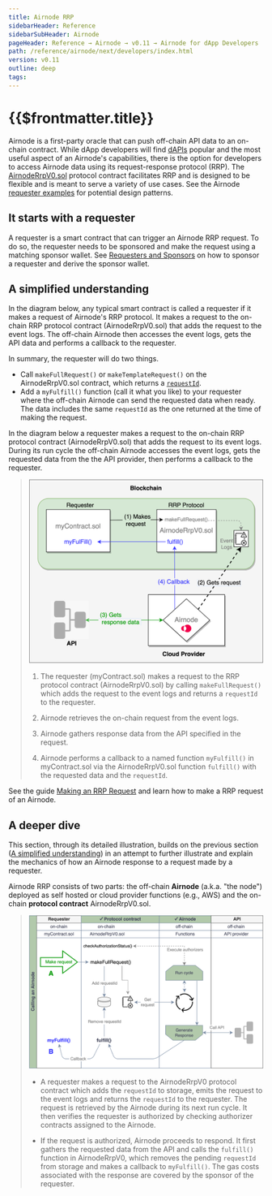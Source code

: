 ```yaml
---
title: Airnode RRP
sidebarHeader: Reference
sidebarSubHeader: Airnode
pageHeader: Reference → Airnode → v0.11 → Airnode for dApp Developers
path: /reference/airnode/next/developers/index.html
version: v0.11
outline: deep
tags:
---
```


<VersionWarning/>

<PageHeader/>

<SearchHighlight/>

<FlexStartTag/>

# {{$frontmatter.title}}

Airnode is a first-party oracle that can push off-chain API data to an on-chain
contract. While dApp developers will find [dAPIs](/reference/dapis/understand/)
popular and the most useful aspect of an Airnode's capabilities, there is the
option for developers to access Airnode data using its request-response protocol
(RRP). The
[AirnodeRrpV0.sol<ExternalLinkImage/>](https://github.com/api3dao/airnode/blob/master/packages/airnode-protocol/contracts/rrp/AirnodeRrpV0.sol)
protocol contract facilitates RRP and is designed to be flexible and is meant to
serve a variety of use cases. See the Airnode
[requester examples<ExternalLinkImage/>](https://github.com/api3dao/airnode/tree/v0.11/packages/airnode-examples/contracts)
for potential design patterns.

## It starts with a requester

A requester is a smart contract that can trigger an Airnode RRP request. To do
so, the requester needs to be sponsored and make the request using a matching
sponsor wallet. See
[Requesters and Sponsors](/reference/airnode/next/developers/requesters-sponsors.md)
on how to sponsor a requester and derive the sponsor wallet.

## A simplified understanding

In the diagram below, any typical smart contract is called a requester if it
makes a request of Airnode's RRP protocol. It makes a request to the on-chain
RRP protocol contract (AirnodeRrpV0.sol) that adds the request to the event
logs. The off-chain Airnode then accesses the event logs, gets the API data and
performs a callback to the requester.

In summary, the requester will do two things.

- Call `makeFullRequest()` or `makeTemplateRequest()` on the AirnodeRrpV0.sol
  contract, which returns a
  [`requestId`](/reference/airnode/next/concepts/request.md#requestid).
- Add a `myFulfill()` function (call it what you like) to your requester where
  the off-chain Airnode can send the requested data when ready. The data
  includes the same `requestId` as the one returned at the time of making the
  request.

In the diagram below a requester makes a request to the on-chain RRP protocol
contract (AirnodeRrpV0.sol) that adds the request to its event logs. During its
run cycle the off-chain Airnode accesses the event logs, gets the requested data
from the the API provider, then performs a callback to the requester.

> <img src="../assets/images/developer-overview.png" width="500px"/>
>
> 1.  <p>The requester (myContract.sol) makes a request to the RRP protocol contract (AirnodeRrpV0.sol) by calling <code>makeFullRequest()</code> which adds the request to the event logs and returns a <code>requestId</code> to the requester.</p>
> 2.  <p>Airnode retrieves the on-chain request from the event logs.</p>
> 3.  <p>Airnode gathers response data from the API specified in the request.</p>
> 4.  <p>Airnode performs a callback to a named function <code>myFulfill()</code> in myContract.sol via the AirnodeRrpV0.sol function <code>fulfill()</code> with the requested data and the <code>requestId</code>.</p>

See the guide [ Making an RRP Request](/guides/airnode/rrp-request.html) and
learn how to make a RRP request of an Airnode.

## A deeper dive

This section, through its detailed illustration, builds on the previous section
([A simplified understanding](/reference/airnode/next/developers/index.md#a-simplified-understanding))
in an attempt to further illustrate and explain the mechanics of how an Airnode
response to a request made by a requester.

Airnode RRP consists of two parts: the off-chain **Airnode** (a.k.a. "the node")
deployed as self hosted or cloud provider functions (e.g., AWS) and the on-chain
**protocol contract** AirnodeRrpV0.sol.

> <img src="../assets/images/call-an-airnode.png" width="650px"/>
>
> - <p>A requester makes a request to the AirnodeRrpV0 protocol contract which adds the <code>requestId</code> to storage, emits the request to the event logs and returns the <code>requestId</code> to the requester. The request is retrieved by the Airnode during its next run cycle. It then verifies the requester is authorized by checking authorizer contracts assigned to the Airnode.</p>
> - <p>If the request is authorized, Airnode proceeds to respond. It first gathers the requested data from the API and calls the <code>fulfill()</code> function in AirnodeRrpV0, which removes the pending <code>requestId</code> from storage and makes a callback to <code>myFulfill()</code>. The gas costs associated 
>    with the response are covered by the sponsor of the requester.</p>

<FlexEndTag/>
